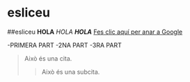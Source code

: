# esliceu
##esliceu
**HOLA**
*HOLA*
***HOLA***
[Fes clic aquí per anar a Google](https://www.google.com)


-PRIMERA PART
-2NA PART
-3RA PART



> Això és una cita.
>> Això és una subcita.
